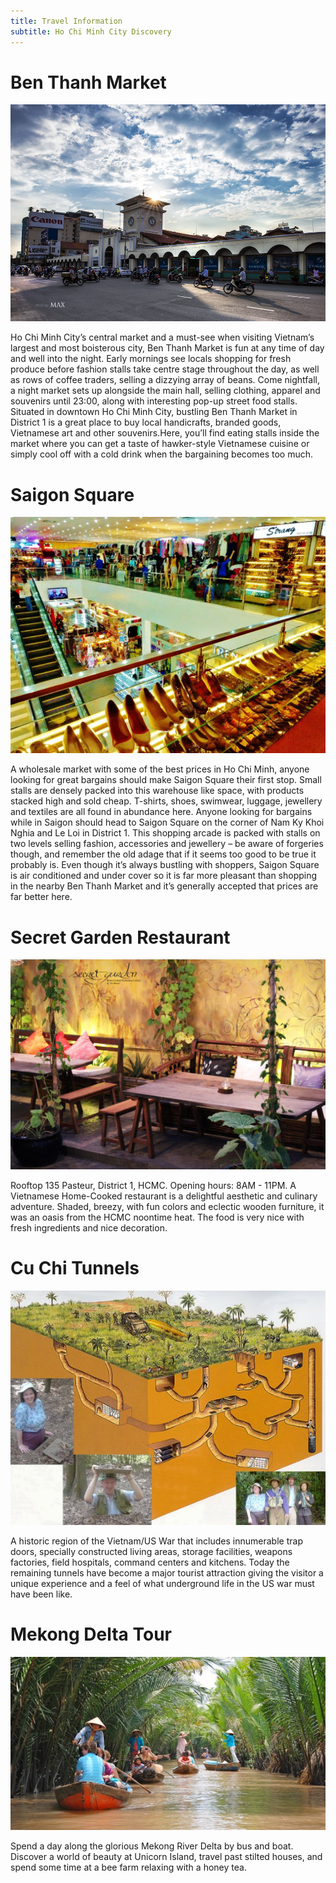 ```yaml
---
title: Travel Information
subtitle: Ho Chi Minh City Discovery
---
```


# Ben Thanh Market

![](/assets/info/ben_thanh.jpg)

Ho Chi Minh City’s central market and a must-see when visiting Vietnam’s largest and most boisterous city, Ben Thanh Market is fun at any time of day and well into the night. Early mornings see locals shopping for fresh produce before fashion stalls take centre stage throughout the day, as well as rows of coffee traders, selling a dizzying array of beans. Come nightfall, a night market sets up alongside the main hall, selling clothing, apparel and souvenirs until 23:00, along with interesting pop-up street food stalls. Situated in downtown Ho Chi Minh City, bustling Ben Thanh Market in District 1 is a great place to buy local handicrafts, branded goods, Vietnamese art and other souvenirs.Here, you’ll find eating stalls inside the market where you can get a taste of hawker-style Vietnamese cuisine or simply cool off with a cold drink when the bargaining becomes too much.

# Saigon Square

![](/assets/info/saigon_square.jpg)

A wholesale market with some of the best prices in Ho Chi Minh, anyone looking for great bargains should make Saigon Square their first stop. Small stalls are densely packed into this warehouse like space, with products stacked high and sold cheap. T-shirts, shoes, swimwear, luggage, jewellery and textiles are all found in abundance here. Anyone looking for bargains while in Saigon should head to Saigon Square on the corner of Nam Ky Khoi Nghia and Le Loi in District 1. This shopping arcade is packed with stalls on two levels selling fashion, accessories and jewellery – be aware of forgeries though, and remember the old adage that if it seems too good to be true it probably is. Even though it’s always bustling with shoppers, Saigon Square is air conditioned and under cover so it is far more pleasant than shopping in the nearby Ben Thanh Market and it’s generally accepted that prices are far better here.

# Secret Garden Restaurant

![](/assets/info/secret_garden.jpg)

Rooftop 135 Pasteur, District 1, HCMC. Opening hours: 8AM - 11PM. A Vietnamese Home-Cooked restaurant is a delightful aesthetic and culinary adventure. Shaded, breezy, with fun colors and eclectic wooden furniture, it was an oasis from the HCMC noontime heat. The food is very nice with fresh ingredients and nice decoration.

# Cu Chi Tunnels

![](/assets/info/cuchi_tunnel.jpg)

A historic region of the Vietnam/US War that includes innumerable trap doors, specially constructed living areas, storage facilities, weapons factories, field hospitals, command centers and kitchens. Today the remaining tunnels have become a major tourist attraction giving the visitor a unique experience and a feel of what underground life in the US war must have been like.

# Mekong Delta Tour

![](/assets/info/mekong.jpg)

Spend a day along the glorious Mekong River Delta by bus and boat. Discover a world of beauty at Unicorn Island, travel past stilted houses, and spend some time at a bee farm relaxing with a honey tea.
